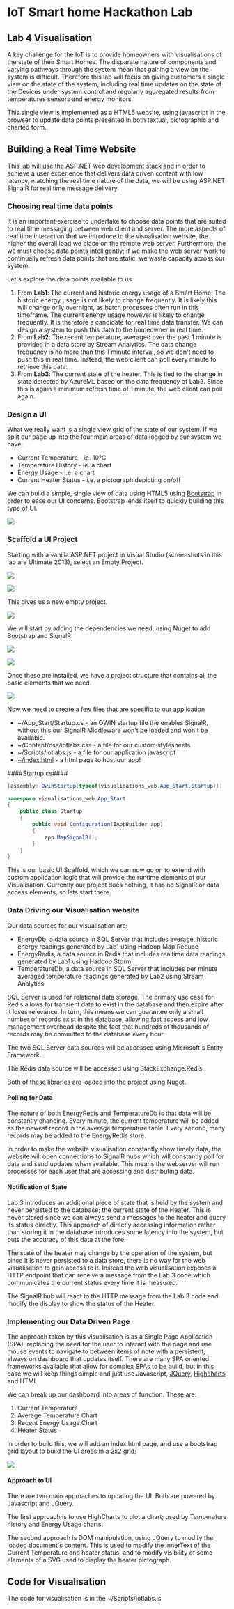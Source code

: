 # IoT Smart home Hackathon Lab #

## Lab 4 Visualisation ##

A key challenge for the IoT is to provide homeowners with visualisations of the state of their Smart Homes. The disparate nature of components and varying pathways through the system mean that gaining a view on the system is difficult. Therefore this lab will focus on giving customers a single view on the state of the system, including real time updates on the state of the Devices under system control and regularly aggregated results from temperatures sensors and energy monitors. 

This single view is implemented as a HTML5 website, using javascript in the browser to update data points presented in both textual, pictographic and charted form.

## Building a Real Time Website ##

This lab will use the ASP.NET web development stack and in order to achieve a user experience that delivers data driven content with low latency, matching the real time nature of the data, we will be using ASP.NET SignalR for real time message delivery.

### Choosing real time data points ###

It is an important exercise to undertake to choose data points that are suited to real time messaging between web client and server. The more aspects of real time interaction that we introduce to the visualisation website, the higher the overall load we place on the remote web server. Furthermore, the we must choose data points intelligently; if we make the web server work to continually refresh data points that are static, we waste capacity across our system. 

Let's explore the data points available to us:

1. From **Lab1**: The current and historic energy usage of a Smart Home. The historic energy usage is not likely to change frequently. It is likely this will change only overnight, as batch processes often run in this timeframe.  The current energy usage however is likely to change frequently. It is therefore a candidate for real time data transfer. We can design a system to push this data to the homeowner in real time.
2. From **Lab2**: The recent temperature, averaged over the past 1 minute is provided in a data store by Stream Analytics. The data change frequency is no more than this 1 minute interval, so we don't need to push this in real time. Instead, the web client can poll every minute to retrieve this data.
3. From **Lab3**: The current state of the heater. This is tied to the change in state detected by AzureML based on the data frequency of Lab2. Since this is again a minimum refresh time of 1 minute, the web client can poll again. 

### Design a UI ###

What we really want is a single view grid of the state of our system. If we split our page up into the four main areas of data logged by our system we have:

- Current Temperature - ie. 10&deg;C
- Temperature History - ie. a chart
- Energy Usage - i.e. a chart
- Current Heater Status - i.e. a pictograph depicting on/off

We can build a simple, single view of data using HTML5 using [Bootstrap](https://github.com/twbs/bootstrap) in order to ease our UI concerns. Bootstrap lends itself to quickly building this type of UI.

![](images/dashboard1.png)

### Scaffold a UI Project ###

Starting with a vanilla ASP.NET project in Visual Studio (screenshots in this lab are Ultimate 2013), select an Empty Project.

![](images/newproject1.png)

![](images/newproject2.png)

This gives us a new empty project. 

![](images/newproject3.png)

We will start by adding the dependencies we need; using Nuget to add Bootstrap and SignalR:

![](images/newproject4.png)

![](images/newproject5.png)

Once these are installed, we have a project structure that contains all the basic elements that we need.

![](images/newproject6.png)

Now we need to create a few files that are specific to our application

- ~/App_Start/Startup.cs - an OWIN startup file the enables SignalR, without this our SignalR Middleware won't be loaded and won't be available.
- ~/Content/css/iotlabs.css - a file for our custom stylesheets
- ~/Scripts/iotlabs.js - a file for our application javascript
- [~/index.html](visualisations-web/visualisations-web/index.html) - a html page to host our app!

####Startup.cs####
```csharp
[assembly: OwinStartup(typeof(visualisations_web.App_Start.Startup))]

namespace visualisations_web.App_Start
{
    public class Startup
    {
        public void Configuration(IAppBuilder app)
        {
            app.MapSignalR();
        }
    }
}
```

This is our basic UI Scaffold, which we can now go on to extend with custom application logic that will provide the runtime elements of our Visualisation. Currently our project does nothing, it has no SignalR or data access elements, so lets start there.

### Data Driving our Visualisation website ###

Our data sources for our visualisation are:

- EnergyDb, a data source in SQL Server that includes average, historic energy readings generated by Lab1 using Hadoop Map Reduce
- EnergyRedis, a data source in Redis that includes realtime data readings generated by Lab1 using Hadoop Storm
- TemperatureDb, a data source in SQL Server that includes per minute averaged temperature readings generated by Lab2 using Stream Analytics

SQL Server is used for relational data storage. The primary use case for Redis allows for transient data to exist in the database and then expire after it loses relevance. In turn, this means we can guarantee only a small number of records exist in the database, allowing fast access and low management overhead despite the fact that hundreds of thousands of records may be committed to the database every hour. 

The two SQL Server data sources will be accessed using Microsoft's Entity Framework.

The Redis data source will be accessed using StackExchange.Redis.

Both of these libraries are loaded into the project using Nuget.

#### Polling for Data

The nature of both EnergyRedis and TemperatureDb is that data will be constantly changing. Every minute, the current temperature will be added as the newest record in the average temperature table. Every second, many records may be added to the EnergyRedis store. 

In order to make the website visualisation constantly show timely data, the website will open connections to SignalR hubs which will constantly poll for data and send updates when available. This means the webserver will run processes for each user that are accessing and distributing data.

#### Notification of State

Lab 3 introduces an additional piece of state that is held by the system and never persisted to the database; the current state of the Heater. This is never stored since we can always send a messages to the heater and query its status directly. This approach of directly accessing information rather than storing it in the database introduces some latency into the system, but puts the accuracy of this data at the fore. 

The state of the heater may change by the operation of the system, but since it is never persisted to a data store, there is no way for the web visualisation to gain access to it. Instead the web visualisation exposes a HTTP endpoint that can receive a message from the Lab 3 code which communicates the current status every time it is measured. 

The SignalR hub will react to the HTTP message from the Lab 3 code and modify the display to show the status of the Heater.

### Implementing our Data Driven Page

The approach taken by this visualisation is as a Single Page Application (SPA); replacing the need for the user to interact with the page and use mouse events to navigate to between items of note with a persistent, always on dashboard that updates itself. There are many SPA oriented frameworks available that allow for complex SPAs to be build, but in this case we will keep things simple and just use Javascript, [JQuery](http://jquery.com), [Highcharts](http://www.highcharts.com/) and HTML. 

We can break up our dashboard into areas of function. These are:

1. Current Temperature
2. Average Temperature Chart
3. Recent Energy Usage Chart
4. Heater Status

In order to build this, we will add an index.html page, and use a bootstrap grid layout to build the UI areas in a 2x2 grid;

![](images/dashboard-contents.png)

#### Approach to UI

There are two main approaches to updating the UI. Both are powered by Javascript and JQuery. 

The first approach is to use HighCharts to plot a chart; used by Temperature history and Energy Usage charts.

The second approach is DOM manipulation, using JQuery to modify the loaded document's content. This is used to modify the innerText of the Current Temperature and heater status, and to modify visibility of some elements of a SVG used to display the heater pictograph.

## Code for Visualisation

The code for visualisation is in the ~/Scripts/iotlabs.js